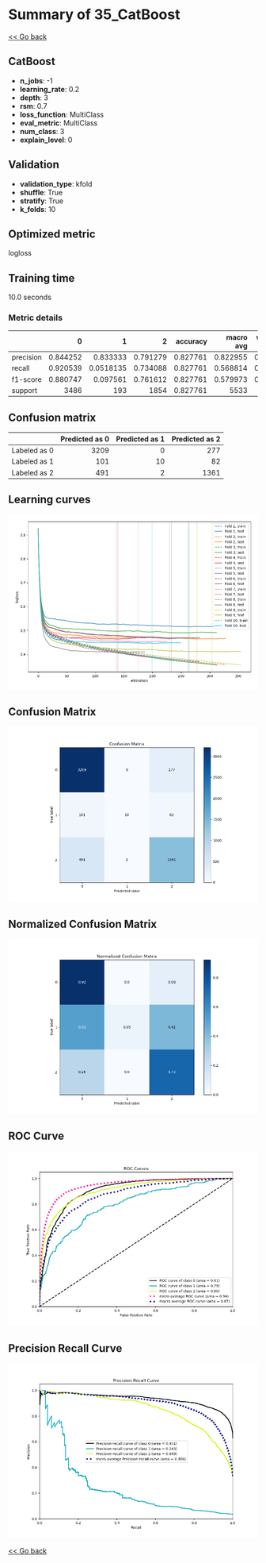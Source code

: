 # Summary of 35_CatBoost

[<< Go back](../README.md)


## CatBoost
- **n_jobs**: -1
- **learning_rate**: 0.2
- **depth**: 3
- **rsm**: 0.7
- **loss_function**: MultiClass
- **eval_metric**: MultiClass
- **num_class**: 3
- **explain_level**: 0

## Validation
 - **validation_type**: kfold
 - **shuffle**: True
 - **stratify**: True
 - **k_folds**: 10

## Optimized metric
logloss

## Training time

10.0 seconds

### Metric details
|           |           0 |           1 |           2 |   accuracy |   macro avg |   weighted avg |   logloss |
|:----------|------------:|------------:|------------:|-----------:|------------:|---------------:|----------:|
| precision |    0.844252 |   0.833333  |    0.791279 |   0.827761 |    0.822955 |       0.826121 |  0.458361 |
| recall    |    0.920539 |   0.0518135 |    0.734088 |   0.827761 |    0.568814 |       0.827761 |  0.458361 |
| f1-score  |    0.880747 |   0.097561  |    0.761612 |   0.827761 |    0.579973 |       0.813508 |  0.458361 |
| support   | 3486        | 193         | 1854        |   0.827761 | 5533        |    5533        |  0.458361 |


## Confusion matrix
|              |   Predicted as 0 |   Predicted as 1 |   Predicted as 2 |
|:-------------|-----------------:|-----------------:|-----------------:|
| Labeled as 0 |             3209 |                0 |              277 |
| Labeled as 1 |              101 |               10 |               82 |
| Labeled as 2 |              491 |                2 |             1361 |

## Learning curves
![Learning curves](learning_curves.png)
## Confusion Matrix

![Confusion Matrix](confusion_matrix.png)


## Normalized Confusion Matrix

![Normalized Confusion Matrix](confusion_matrix_normalized.png)


## ROC Curve

![ROC Curve](roc_curve.png)


## Precision Recall Curve

![Precision Recall Curve](precision_recall_curve.png)



[<< Go back](../README.md)
